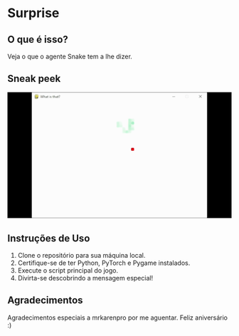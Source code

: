 # Surprise

## O que é isso?
Veja o que o agente Snake tem a lhe dizer.

## Sneak peek
![](https://github.com/ItaloAlb/surprise/blob/main/sneakpeek/GIF.gif)


## Instruções de Uso
1. Clone o repositório para sua máquina local.
2. Certifique-se de ter Python, PyTorch e Pygame instalados.
3. Execute o script principal do jogo.
4. Divirta-se descobrindo a mensagem especial!

## Agradecimentos

Agradecimentos especiais a mrkarenpro por me aguentar. Feliz aniversário :)